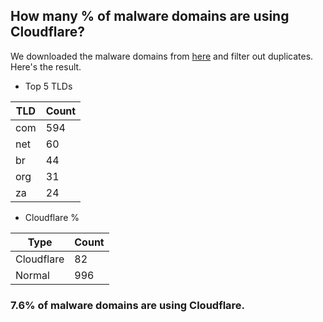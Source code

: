 ## How many % of malware domains are using Cloudflare?


We downloaded the malware domains from [here](https://urlhaus.abuse.ch) and filter out duplicates.
Here's the result.


[//]: # (start replacement)


- Top 5 TLDs

| TLD | Count |
| --- | --- |
| com | 594 |
| net | 60 |
| br | 44 |
| org | 31 |
| za | 24 |


- Cloudflare %

| Type | Count |
| --- | --- |
| Cloudflare | 82 |
| Normal | 996 |


### 7.6% of malware domains are using Cloudflare.